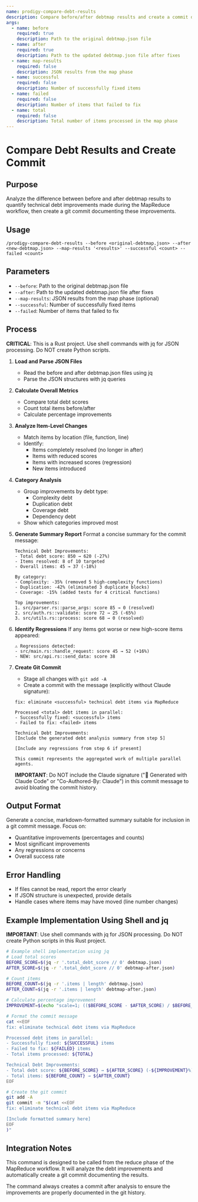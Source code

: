 ```yaml
---
name: prodigy-compare-debt-results
description: Compare before/after debtmap results and create a commit documenting improvements
args:
  - name: before
    required: true
    description: Path to the original debtmap.json file
  - name: after
    required: true
    description: Path to the updated debtmap.json file after fixes
  - name: map-results
    required: false
    description: JSON results from the map phase
  - name: successful
    required: false
    description: Number of successfully fixed items
  - name: failed
    required: false
    description: Number of items that failed to fix
  - name: total
    required: false
    description: Total number of items processed in the map phase
---
```


# Compare Debt Results and Create Commit

## Purpose
Analyze the difference between before and after debtmap results to quantify technical debt improvements made during the MapReduce workflow, then create a git commit documenting these improvements.

## Usage
```
/prodigy-compare-debt-results --before <original-debtmap.json> --after <new-debtmap.json> --map-results '<results>' --successful <count> --failed <count>
```

## Parameters
- `--before`: Path to the original debtmap.json file
- `--after`: Path to the updated debtmap.json file after fixes
- `--map-results`: JSON results from the map phase (optional)
- `--successful`: Number of successfully fixed items
- `--failed`: Number of items that failed to fix

## Process

**CRITICAL**: This is a Rust project. Use shell commands with jq for JSON processing. Do NOT create Python scripts.

1. **Load and Parse JSON Files**
   - Read the before and after debtmap.json files using jq
   - Parse the JSON structures with jq queries

2. **Calculate Overall Metrics**
   - Compare total debt scores
   - Count total items before/after
   - Calculate percentage improvements

3. **Analyze Item-Level Changes**
   - Match items by location (file, function, line)
   - Identify:
     - Items completely resolved (no longer in after)
     - Items with reduced scores
     - Items with increased scores (regression)
     - New items introduced

4. **Category Analysis**
   - Group improvements by debt type:
     - Complexity debt
     - Duplication debt
     - Coverage debt
     - Dependency debt
   - Show which categories improved most

5. **Generate Summary Report**
   Format a concise summary for the commit message:
   ```
   Technical Debt Improvements:
   - Total debt score: 850 → 620 (-27%)
   - Items resolved: 8 of 10 targeted
   - Overall items: 45 → 37 (-18%)
   
   By category:
   - Complexity: -35% (removed 5 high-complexity functions)
   - Duplication: -42% (eliminated 3 duplicate blocks)
   - Coverage: -15% (added tests for 4 critical functions)
   
   Top improvements:
   1. src/parser.rs::parse_args: score 85 → 0 (resolved)
   2. src/auth.rs::validate: score 72 → 25 (-65%)
   3. src/utils.rs::process: score 68 → 0 (resolved)
   ```

6. **Identify Regressions**
   If any items got worse or new high-score items appeared:
   ```
   ⚠️ Regressions detected:
   - src/main.rs::handle_request: score 45 → 52 (+16%)
   - NEW: src/api.rs::send_data: score 38
   ```

7. **Create Git Commit**
   - Stage all changes with `git add -A`
   - Create a commit with the message (explicitly without Claude signature):
   ```
   fix: eliminate <successful> technical debt items via MapReduce
   
   Processed <total> debt items in parallel:
   - Successfully fixed: <successful> items
   - Failed to fix: <failed> items
   
   Technical Debt Improvements:
   [Include the generated debt analysis summary from step 5]
   
   [Include any regressions from step 6 if present]
   
   This commit represents the aggregated work of multiple parallel agents.
   ```
   
   **IMPORTANT**: Do NOT include the Claude signature ("🤖 Generated with Claude Code" or "Co-Authored-By: Claude") in this commit message to avoid bloating the commit history.

## Output Format
Generate a concise, markdown-formatted summary suitable for inclusion in a git commit message. Focus on:
- Quantitative improvements (percentages and counts)
- Most significant improvements
- Any regressions or concerns
- Overall success rate

## Error Handling
- If files cannot be read, report the error clearly
- If JSON structure is unexpected, provide details
- Handle cases where items may have moved (line number changes)

## Example Implementation Using Shell and jq

**IMPORTANT**: Use shell commands with jq for JSON processing. Do NOT create Python scripts in this Rust project.

```bash
# Example shell implementation using jq
# Load total scores
BEFORE_SCORE=$(jq -r '.total_debt_score // 0' debtmap.json)
AFTER_SCORE=$(jq -r '.total_debt_score // 0' debtmap-after.json)

# Count items
BEFORE_COUNT=$(jq -r '.items | length' debtmap.json)
AFTER_COUNT=$(jq -r '.items | length' debtmap-after.json)

# Calculate percentage improvement
IMPROVEMENT=$(echo "scale=1; (($BEFORE_SCORE - $AFTER_SCORE) / $BEFORE_SCORE) * 100" | bc)

# Format the commit message
cat <<EOF
fix: eliminate technical debt items via MapReduce

Processed debt items in parallel:
- Successfully fixed: ${SUCCESSFUL} items  
- Failed to fix: ${FAILED} items
- Total items processed: ${TOTAL}

Technical Debt Improvements:
- Total debt score: ${BEFORE_SCORE} → ${AFTER_SCORE} (-${IMPROVEMENT}%)
- Total items: ${BEFORE_COUNT} → ${AFTER_COUNT}
EOF

# Create the git commit
git add -A
git commit -m "$(cat <<EOF
fix: eliminate technical debt items via MapReduce

[Include formatted summary here]
EOF
)"
```

## Integration Notes
This command is designed to be called from the reduce phase of the MapReduce workflow. It will analyze the debt improvements and automatically create a git commit documenting the results.

The command always creates a commit after analysis to ensure the improvements are properly documented in the git history.